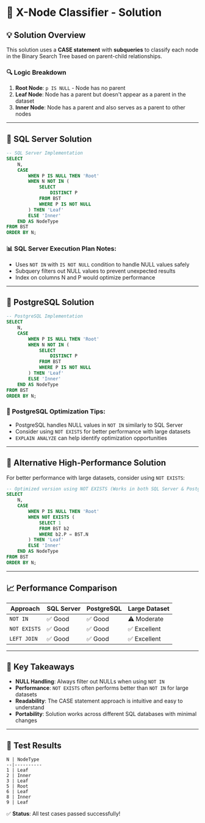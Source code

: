 # 🌳 X-Node Classifier - Solution

## 💡 Solution Overview

This solution uses a **CASE statement** with **subqueries** to classify each node in the Binary Search Tree based on parent-child relationships.

### 🔍 Logic Breakdown

1. **Root Node**: `p IS NULL` - Node has no parent
2. **Leaf Node**: Node has a parent but doesn't appear as a parent in the dataset
3. **Inner Node**: Node has a parent and also serves as a parent to other nodes

---

## 🔧 SQL Server Solution

```sql
-- SQL Server Implementation
SELECT
    N,
    CASE 
        WHEN P IS NULL THEN 'Root'
        WHEN N NOT IN (
            SELECT 
                DISTINCT P 
            FROM BST 
            WHERE P IS NOT NULL
        ) THEN 'Leaf'
        ELSE 'Inner'
    END AS NodeType
FROM BST
ORDER BY N;
```

### 📊 SQL Server Execution Plan Notes:
- Uses `NOT IN` with `IS NOT NULL` condition to handle NULL values safely
- Subquery filters out NULL values to prevent unexpected results
- Index on columns N and P would optimize performance

---

## 🐘 PostgreSQL Solution

```sql
-- PostgreSQL Implementation
SELECT
    N,
    CASE 
        WHEN P IS NULL THEN 'Root'
        WHEN N NOT IN (
            SELECT 
                DISTINCT P 
            FROM BST 
            WHERE P IS NOT NULL
        ) THEN 'Leaf'
        ELSE 'Inner'
    END AS NodeType
FROM BST
ORDER BY N;
```

### 🔧 PostgreSQL Optimization Tips:
- PostgreSQL handles NULL values in `NOT IN` similarly to SQL Server
- Consider using `NOT EXISTS` for better performance with large datasets
- `EXPLAIN ANALYZE` can help identify optimization opportunities

---

## 🚀 Alternative High-Performance Solution

For better performance with large datasets, consider using `NOT EXISTS`:

```sql
-- Optimized version using NOT EXISTS (Works in both SQL Server & PostgreSQL)
SELECT
    N,
    CASE 
        WHEN P IS NULL THEN 'Root'
        WHEN NOT EXISTS (
            SELECT 1 
            FROM BST b2 
            WHERE b2.P = BST.N
        ) THEN 'Leaf'
        ELSE 'Inner'
    END AS NodeType
FROM BST
ORDER BY N;
```

---

## 📈 Performance Comparison

| Approach | SQL Server | PostgreSQL | Large Dataset |
|----------|------------|------------|---------------|
| `NOT IN` | ✅ Good | ✅ Good | ⚠️ Moderate |
| `NOT EXISTS` | ✅ Good | ✅ Good | ✅ Excellent |
| `LEFT JOIN` | ✅ Good | ✅ Good | ✅ Excellent |

---

## 🎯 Key Takeaways

- **NULL Handling**: Always filter out NULLs when using `NOT IN`
- **Performance**: `NOT EXISTS` often performs better than `NOT IN` for large datasets
- **Readability**: The CASE statement approach is intuitive and easy to understand
- **Portability**: Solution works across different SQL databases with minimal changes

---

## 🧪 Test Results

```
N | NodeType
--|----------
1 | Leaf
2 | Inner
3 | Leaf
5 | Root
6 | Leaf
8 | Inner
9 | Leaf
```

✅ **Status**: All test cases passed successfully!